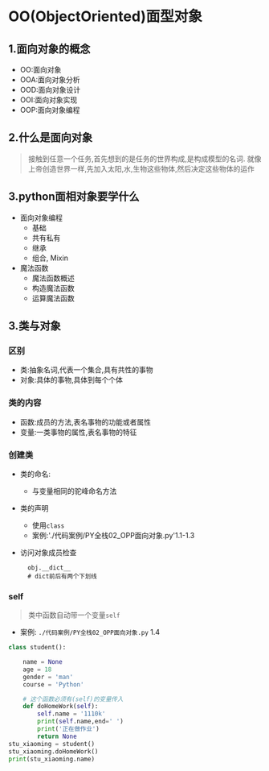 # OO(ObjectOriented)面型对象

## 1.面向对象的概念

- OO:面向对象
- OOA:面向对象分析
- OOD:面向对象设计
- OOI:面向对象实现
- OOP:面向对象编程

## 2.什么是面向对象

>接触到任意一个任务,首先想到的是任务的世界构成,是构成模型的名词.
>就像上帝创造世界一样,先加入太阳,水,生物这些物体,然后决定这些物体的运作

## 3.python面相对象要学什么

- 面向对象编程
  - 基础
  - 共有私有
  - 继承
  - 组合, Mixin
- 魔法函数
  - 魔法函数概述
  - 构造魔法函数
  - 运算魔法函数

## 3.类与对象

### 区别

- 类:抽象名词,代表一个集合,具有共性的事物
- 对象:具体的事物,具体到每个个体

### 类的内容

- 函数:成员的方法,表名事物的功能或者属性
- 变量:一类事物的属性,表名事物的特征

### 创建类

- 类的命名:
  - 与变量相同的驼峰命名方法
- 类的声明
  - 使用`class`
  - 案例:'./代码案例/PY全栈02_OPP面向对象.py'1.1-1.3
- 访问对象成员检查

        obj.__dict__
        # dict前后有两个下划线

### self

> 类中函数自动带一个变量`self`

- 案例: `./代码案例/PY全栈02_OPP面向对象.py` 1.4

```python
class student():

    name = None
    age = 18
    gender = 'man'
    course = 'Python'

    # 这个函数必须有(self)的变量传入
    def doHomeWork(self):
        self.name = '1110k'
        print(self.name,end=' ')
        print('正在做作业')
        return None
stu_xiaoming = student()
stu_xiaoming.doHomeWork()
print(stu_xiaoming.name)
```

